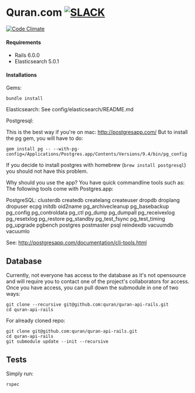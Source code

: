 # Quran.com [![SLACK](http://i.imgur.com/Lk5HsBo.png)](https://quranslack.herokuapp.com)

[![Code Climate](https://codeclimate.com/github/quran/quran.com-api.png)](https://codeclimate.com/github/quran/quran.com-api)

#### Requirements
- Rails 6.0.0
- Elasticsearch 5.0.1

#### Installations
Gems:
```
bundle install
```

Elasticsearch:
See config/elasticsearch/README.md

Postgresql:

This is the best way if you're on mac: http://postgresapp.com/
But to install the pg gem, you will have to do:
```
gem install pg -- --with-pg-config=/Applications/Postgres.app/Contents/Versions/9.4/bin/pg_config
```

If you decide to install postgres with homebrew (`brew install postgresql`) you should not have this problem.

Why should you use the app? You have quick commandline tools such as:
The following tools come with Postgres.app:

PostgreSQL: clusterdb createdb createlang createuser dropdb droplang dropuser ecpg initdb oid2name pg_archivecleanup pg_basebackup pg_config pg_controldata pg_ctl pg_dump pg_dumpall pg_receivexlog pg_resetxlog pg_restore pg_standby pg_test_fsync pg_test_timing pg_upgrade pgbench postgres postmaster psql reindexdb vacuumdb vacuumlo

See: http://postgresapp.com/documentation/cli-tools.html


Database
--------

Currently, not everyone has access to the database as it's not opensource and will require you to contact one of the project's collaborators for access. Once you have access, you can pull down the submodule in one of two ways:
```
git clone --recursive git@github.com:quran/quran-api-rails.git
cd quran-api-rails
```
For already cloned repo:
```
git clone git@github.com:quran/quran-api-rails.git
cd quran-api-rails
git submodule update --init --recursive
```

Tests
-------------

Simply run:
```
rspec
```
